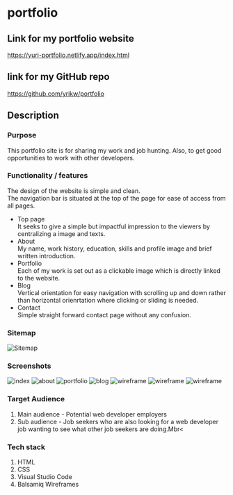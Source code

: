 # portfolio

## Link for my portfolio website
<https://yuri-portfolio.netlify.app/index.html>


## link for my GitHub repo
<https://github.com/yrikw/portfolio>


## Description

### Purpose
This portfolio site is for sharing my work and job hunting. Also, to get good opportunities to work with other developers.

### Functionality / features
The design of the website is simple and clean.<br>
The navigation bar is situated at the top of the page for ease of access from all pages.

- Top page<br>
It seeks to give a simple but impactful impression to the viewers by centralizing a image and texts.<br>
- About <br>
My name, work history, education, skills and profile image and brief written introduction.<br>
- Portfolio <br>
Each of my work is set out as a clickable image which is directly linked to the website.<br>
- Blog <br>
Vertical orientation for easy navigation with scrolling up and down rather than horizontal orienrtation where clicking or sliding is needed. <br>
- Contact <br>
Simple straight forward contact page without any confusion.<br>

### Sitemap
![Sitemap](docs/portfoliositemap.png)

### Screenshots
![index](docs/index.png)
![about](docs/about.png)
![portfolio](docs/portfolio.png)
![blog](docs/blog.png)
![wireframe](docs/contact.png)
![wireframe](docs/topcontact.png)
![wireframe](docs/portfolioblog.png)

### Target Audience
1. Main audience - Potential web developer employers<br>
2. Sub audience - Job seekers who are also looking for a web developer job wanting to see what other job seekers are doing.Mbr<

### Tech stack
1. HTML
2. CSS
3. Visual Studio Code
4. Balsamiq Wireframes


